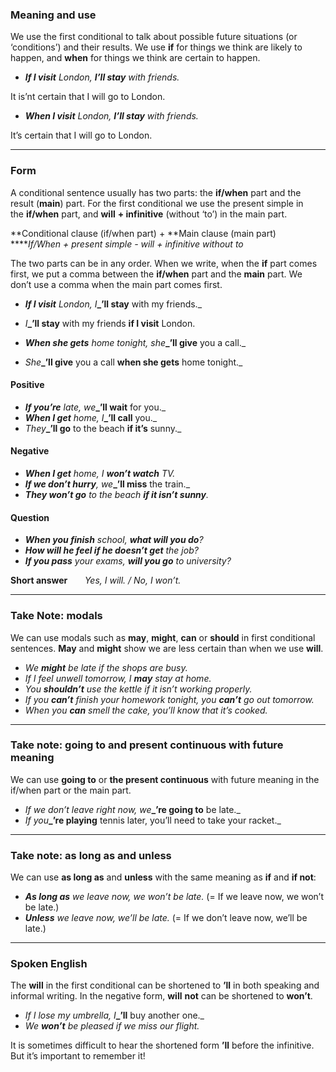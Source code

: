 ### Meaning and use

We use the first conditional to talk about possible future situations (or ‘conditions’) and their results. We use **if** for things we think are likely to happen, and **when** for things we think are certain to happen.

- **_If I visit_** _London, **I’ll stay** with friends._

It is’nt certain that I will go to London.

- **_When I visit_** _London, **I’ll stay** with friends._

It’s certain that I will go to London.

---
### Form

A conditional sentence usually has two parts: the **if/when** part and the result (**main**) part. For the first conditional we use the present simple in the **if/when** part, and **will** **+ infinitive** (without ‘to’) in the main part.

**Conditional clause (if/when part) + **Main clause (main part)  
****_If/When + present simple - _will +_ infinitive without _to__

The two parts can be in any order. When we write, when the **if** part comes first, we put a comma between the **if/when** part and the **main** part. We don’t use a comma when the main part comes first.

- _**If I visit** London, I_**_’ll stay** with my friends._
- _I_**_’ll stay** with my friends **if I visit** London.

- _**When she gets** home tonight, she_**_’ll give** you a call._
- _She_**_’ll give** you a call **when she gets** home tonight._

#### Positive

- _**If you’re** late, we_**_’ll wait** for you._
- _**When I get** home, I_**_’ll call** you._
- _They_**_’ll go** to the beach **if it’s** sunny._

#### Negative

- _**When I get** home, I **won’t watch** TV._
- _**If we don’t hurry**, we_**_’ll miss** the train._
- _**They won’t go** to the beach **if it isn’t sunny**._

#### Question                                                                           

- _**When you finish** school, **what will you do**?_
- _**How will he feel if he doesn’t get** the job?_
- _**If you pass** your exams, **will you go** to university?_

**Short answer**       _Yes, I will. / No, I won’t._

---
### Take Note: modals

We can use modals such as **may**, **might**, **can** or **should** in first conditional sentences. **May** and **might** show we are less certain than when we use **will**.

- _We **might** be late if the shops are busy._
- _If I feel unwell tomorrow, I **may** stay at home._
- _You **shouldn’t** use the kettle if it isn’t working properly._
- _If you **can’t** finish your homework tonight, you **can’t** go out tomorrow._
- _When you **can** smell the cake, you’ll know that it’s cooked._

---
### Take note: going to and present continuous with future meaning

We can use **going to** or **the present continuous** with future meaning in the if/when part or the main part.

- _If we don’t leave right now, we_**_’re going to** be late._
- _If you_**_’re playing** tennis later, you’ll need to take your racket._

---
### Take note: as long as and unless

We can use **as long as** and **unless** with the same meaning as **if** and **if not**:

- **_As long as_** _we leave now, we won’t be late._ (= If we leave now, we won’t be late.)  
- _**Unless** we leave now, we’ll be late._ (= If we don’t leave now, we’ll be late.)

---
### Spoken English

The **will** in the first conditional can be shortened to **’ll** in both speaking and informal writing. In the negative form, **will** **not** can be shortened to **won’t**.  
  
- _If I lose my umbrella, I_**_’ll** buy another one._
- _We **won’t** be pleased if we miss our flight._
  
It is sometimes difficult to hear the shortened form **’ll** before the infinitive. But it’s important to remember it!